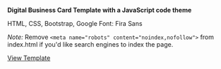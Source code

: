 <b>Digital Business Card Template with a JavaScript code theme </b>

HTML, CSS, Bootstrap, Google Font: Fira Sans

<i>Note:</I>
Remove ```<meta name="robots" content="noindex,nofollow">``` from index.html if you'd like search engines to index the page.

<a href="https://jillplatts.com/javascript-themed-digital-business-card/" target="_blank">View Template</a>

